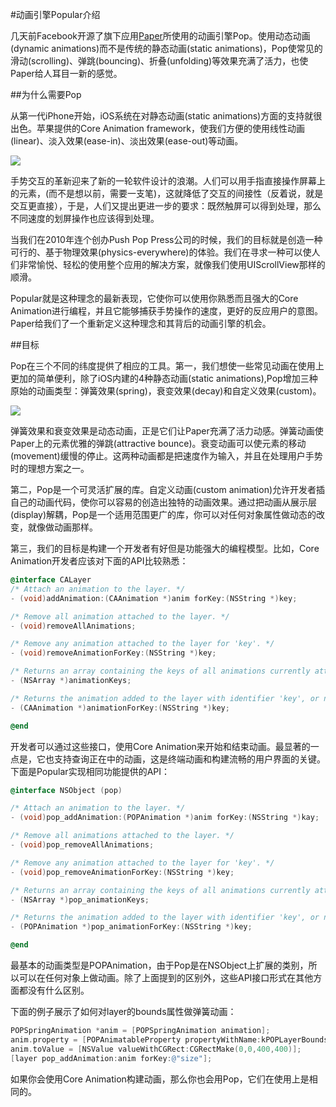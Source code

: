 #动画引擎Popular介绍

几天前Facebook开源了旗下应用[Paper](https://code.facebook.com/posts/656530327776932/building-paper/)所使用的动画引擎Pop。使用动态动画(dynamic animations)而不是传统的静态动画(static animations)，Pop使常见的滑动(scrolling)、弹跳(bouncing)、折叠(unfolding)等效果充满了活力，也使Paper给人耳目一新的感觉。

##为什么需要Pop

从第一代iPhone开始，iOS系统在对静态动画(static animations)方面的支持就很出色。苹果提供的Core Animation framework，使我们方便的使用线性动画(linear)、淡入效果(ease-in)、淡出效果(ease-out)等动画。

![](https://github.com/zt1991616/blog/raw/master/Image/14050401.png)

手势交互的革新迎来了新的一轮软件设计的浪潮。人们可以用手指直接操作屏幕上的元素，(而不是想以前，需要一支笔)，这就降低了交互的间接性（反着说，就是交互更直接），于是，人们又提出更进一步的要求：既然触屏可以得到处理，那么不同速度的划屏操作也应该得到处理。

当我们在2010年连个创办Push Pop Press公司的时候，我们的目标就是创造一种可行的、基于物理效果(physics-everywhere)的体验。我们在寻求一种可以使人们非常愉悦、轻松的使用整个应用的解决方案，就像我们使用UIScrollView那样的顺滑。

Popular就是这种理念的最新表现，它使你可以使用你熟悉而且强大的Core Animation进行编程，并且它能够捕获手势操作的速度，更好的反应用户的意图。Paper给我们了一个重新定义这种理念和其背后的动画引擎的机会。

##目标

Pop在三个不同的纬度提供了相应的工具。第一，我们想使一些常见动画在使用上更加的简单便利，除了iOS内建的4种静态动画(static animations),Pop增加三种原始的动画类型：弹簧效果(spring)，衰变效果(decay)和自定义效果(custom)。

![](https://github.com/zt1991616/blog/raw/master/Image/14050402.png)

弹簧效果和衰变效果是动态动画，正是它们让Paper充满了活力动感。弹簧动画使Paper上的元素优雅的弹跳(attractive bounce)。衰变动画可以使元素的移动(movement)缓慢的停止。这两种动画都是把速度作为输入，并且在处理用户手势时的理想方案之一。

第二，Pop是一个可灵活扩展的库。自定义动画(custom animation)允许开发者插自己的动画代码，使你可以容易的创造出独特的动画效果。通过把动画从展示层(display)解耦，Pop是一个适用范围更广的库，你可以对任何对象属性做动态的改变，就像做动画那样。

第三，我们的目标是构建一个开发者有好但是功能强大的编程模型。比如，Core Animation开发者应该对下面的API比较熟悉：
```objective-c
@interface CALayer
/* Attach an animation to the layer. */
- (void)addAnimation:(CAAnimation *)anim forKey:(NSString *)key;

/* Remove all animation attached to the layer. */
- (void)removeAllAnimations;

/* Remove any animation attached to the layer for 'key'. */
- (void)removeAnimationForKey:(NSString *)key;

/* Returns an array containing the keys of all animations currently attached to the receiver. */
- (NSArray *)animationKeys;

/* Returns the animation added to the layer with identifier 'key', or nil if no such animation exists. */
- (CAAnimation *)animationForKey:(NSString *)key;

@end
```

开发者可以通过这些接口，使用Core Animation来开始和结束动画。最显著的一点是，它也支持查询正在中的动画，这是终端动画和构建流畅的用户界面的关键。下面是Popular实现相同功能提供的API：
```objective-c
@interface NSObject (pop)

/* Attach an animation to the layer. */
- (void)pop_addAnimation:(POPAnimation *)anim forKey:(NSString *)kay;

/* Remove all animations attached to the layer. */
- (void)pop_removeAllAnimations;

/* Remove any animation attached to the layer for 'key'. */
- (void)pop_removeAnimationForKey:(NSString *)key;

/* Returns an array containing the keys of all animations currently attached to the receiver. */
- (NSArray *)pop_animationKeys;

/* Returns the animation added to the layer with identifier 'key', or nil if no such animation exists. */
- (POPAnimation *)pop_animationForKey:(NSString *)key;

@end
```

最基本的动画类型是POPAnimation，由于Pop是在NSObject上扩展的类别，所以可以在任何对象上做动画。除了上面提到的区别外，这些API接口形式在其他方面都没有什么区别。

下面的例子展示了如何对layer的bounds属性做弹簧动画：
```objective-c
POPSpringAnimation *anim = [POPSpringAnimation animation];
anim.property = [POPAnimatableProperty propertyWithName:kPOPLayerBounds];
anim.toValue = [NSValue valueWithCGRect:CGRectMake(0,0,400,400)];
[layer pop_addAnimation:anim forKey:@"size"];
```
如果你会使用Core Animation构建动画，那么你也会用Pop，它们在使用上是相同的。
